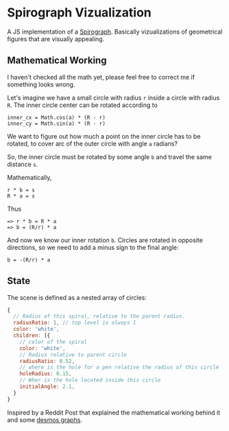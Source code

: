 # Spirograph Vizualization

A JS implementation of a [Spirograph](https://en.wikipedia.org/wiki/Spirograph). Basically vizualizations of geometrical figures that are visually appealing.

## Mathematical Working

I haven't checked all the math yet, please feel free to correct me if something
looks wrong.

Let's imagine we have a small circle with radius `r` inside a circle with radius `R`.
The inner circle center can be rotated according to

```
inner_cx = Math.cos(a) * (R - r)
inner_cy = Math.sin(a) * (R - r)
```

We want to figure out how much a point on the inner circle has to be rotated, to cover
arc of the outer circle with angle `a` radians?

So, the inner circle must be rotated by some angle `b` and travel the same distance `s`.

Mathematically,
```
r * b = s
R * a = s   
```

Thus
```
=> r * b = R * a
=> b = (R/r) * a
```

And now we know our inner rotation `b`. Circles are rotated in opposite
directions, so we need to add a minus sign to the final angle: 

```
b = -(R/r) * a
```

## State

The scene is defined as a nested array of circles: 

``` js
{
  // Radius of this spiral, relative to the parent radius.
  radiusRatio: 1, // top level is always 1
  color: 'white',
  children: [{
    // color of the spiral
    color: 'white',
    // Radius relative to parent circle
    radiusRatio: 0.52,
    // where is the hole for a pen relative the radius of this circle
    holeRadius: 0.15,
    // Wher is the hole located inside this circle
    initialAngle: 2.1,
  } 
}
```

Inspired by a Reddit Post that explained the mathematical working behind it and some [desmos graphs](https://www.desmos.com/calculator/cpz4h5fg9e).